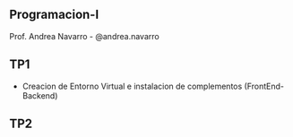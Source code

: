 ## Programacion-I
Prof. Andrea Navarro - @andrea.navarro

  ##

## TP1
  - Creacion de Entorno Virtual e instalacion de complementos (FrontEnd-Backend)

## TP2
